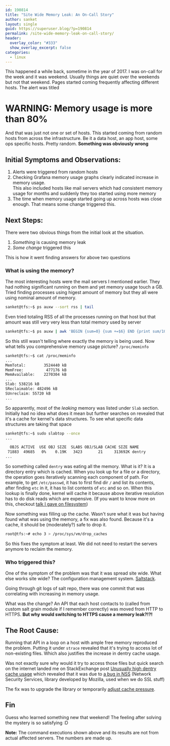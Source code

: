 ```yaml
---
id: 190814
title: "Site Wide Memory Leak: An On-Call Story"
author: sanket
layout: single
guid: https://superuser.blog/?p=190814
permalink: /site-wide-memory-leak-on-call-story/
header:
  overlay_color: "#333"
  show_overlay_excerpt: false
categories:
  - linux
---
```


This happened a while back, sometime in the year of 2017. I was on-call for the week and it was weekend. Usually things are quiet over the weekends but not that weekend. Pages started coming frequently affecting different hosts. The alert was titled 

# WARNING: Memory usage is more than 80%

And that was just not one or set of hosts. This started coming from random hosts from across the infrastructure. Be it a data host, an app host, some ops specific hosts. Pretty random. **Something was obviously wrong**

## Initial Symptoms and Observations:
 1. Alerts were triggered from random hosts
 2. Checking Grafana memory usage graphs clearly indicated increase in memory usage.<br>
This also included hosts like mail servers which had consistent memory usage for months and suddenly they too started using more memory
 3. The time when memory usage started going up across hosts was close enough. That means some change triggered this.

## Next Steps:
There were two obvious things from the initial look at the situation.
 1. *Something* is causing memory leak 
 2. *Some change* triggered this

This is how it went finding answers for above two questions

### What is using the memory?
The most interesting hosts were the mail servers I mentioned earlier. They had nothing significant running on them and yet memory usage touch a GB. Tried finding processes using higest amount of memory but they all were using nominal amount of memory.
```bash
sanket@tfs:~$ ps auxw --sort rss | tail
```
Even tried totaling RSS of all the processes running on that host but that amount was still very very less than total memory used by server
```bash
sanket@tfs:~$ ps auxw | awk 'BEGIN {sum=0} {sum +=$6} END {print sum/1024}'
```
So this still wasn't telling where exactly the memory is being used. Now what tells you comprehensive memory usage picture? `/proc/meminfo`
```bash
sanket@tfs:~$ cat /proc/meminfo
...
MemTotal:        3524440 kB
MemFree:          477176 kB
MemAvailable:    2270304 kB
...
Slab: 538216 kB
SReclaimable: 482496 kB
SUnreclaim: 55720 kB
...
```
So apparently, most of the *leaking* memory was listed under `Slab` section. Initially had no idea what does it mean but further searches on revealed that it's a cache for kernel's data structures. To see what specific data structures are taking that space
```bash
sanket@tfs:~$ sudo slabtop --once
...

  OBJS ACTIVE  USE OBJ SIZE  SLABS OBJ/SLAB CACHE SIZE NAME
 71883  49685   0%    0.19K   3423       21     313692K dentry
...
```
So something called `dentry` was eating all the memory. What is it? It is a directory entry which is cached. When you look up for a file or a directory, the operation goes iteratively scanning each component of path. For example, to get `/etc/passwd`, it has to first find dir `/` and list its contents, after finding `etc` in it, it has to list contents of `etc` and so on. When this lookup is finally done, kernel will cache it because above iterative resolution has to do disk reads which are expensive. (If you want to know more on this, checkout [talk I gave on filesystem](/lets-build-distributed-filesystem/))

Now something was filling up the cache. Wasn't sure what it was but having found what was using the memory, a fix was also found. Because it's a cache, it should be (moderately?) safe to drop it.
```bash
root@tfs:~# echo 3 > /proc/sys/vm/drop_caches
```

So this fixes the symptom at least. We did not need to restart the servers anymore to reclaim the memory.

### Who triggered this?
One of the symptom of the problem was that it was spread site wide. What else works site wide? The configuration management system. [Saltstack](https://www.saltstack.com/).

Going through git logs of salt repo, there was one commit that was correlating with increasing in memory usage.

What was the change? An API that each host contacts to (called from custom salt grain module if I remember correctly) was moved from HTTP to HTTPS. **But why would switching to HTTPS cause a memory leak?!?!**

## The Root Cause:
Running that API in a loop on a host with ample free memory reproduced the problem. Putting it under `strace` revealed that it's trying to access lot of non-existing files. Which also justifies the increase in dentry cache usage. 

Was not exactly sure why would it try to access those files but quick search on the internet landed me on StackExchange post [Unusually high dentry cache usage](https://serverfault.com/questions/561350/unusually-high-dentry-cache-usage) which revealed that it was due to [a bug in NSS](https://bugzilla.redhat.com/show_bug.cgi?format=multiple&id=1044666) (Network Security Services, library developed by Mozilla, used when we do SSL stuff)

The fix was to upgrade the library or temporarily [adjust cache pressure](https://www.kernel.org/doc/Documentation/sysctl/vm.txt). 

## Fin
Guess who learned something new that weekend! The feeling after solving the mystery is so satisfying :D

**Note:** The command executions shown above and its results are not from actual affected servers. The numbers are made up.